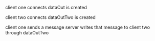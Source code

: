 client one connects
dataOut is created

client two connects
dataOutTwo is created

client one sends a message
server writes that message to client two through dataOutTwo
